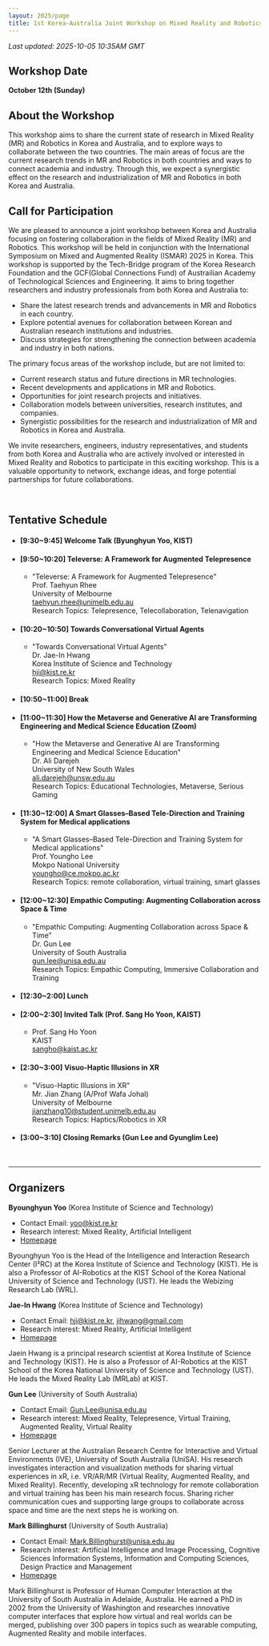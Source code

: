 ```yaml
---
layout: 2025/page
title: 1st Korea-Australia Joint Workshop on Mixed Reality and Robotics (KAMRR’25)
---
```


*Last updated: 2025-10-05 10:35AM GMT*

## Workshop Date
**October 12th (Sunday)**

## About the Workshop
This workshop aims to share the current state of research in Mixed Reality (MR) and Robotics in Korea and Australia, and to explore ways to collaborate between the two countries. The main areas of focus are the current research trends in MR and Robotics in both countries and ways to connect academia and industry. Through this, we expect a synergistic effect on the research and industrialization of MR and Robotics in both Korea and Australia.

## Call for Participation
We are pleased to announce a joint workshop between Korea and Australia focusing on fostering collaboration in the fields of Mixed Reality (MR) and Robotics. This workshop will be held in conjunction with the International Symposium on Mixed and Augmented Reality (ISMAR) 2025 in Korea. 
This workshop is supported by the Tech-Bridge program of the Korea Research Foundation and the GCF(Global Connections Fund) of Austrailian Academy of Technological Sciences and Engineering. It aims to bring together researchers and industry professionals from both Korea and Australia to:

  - Share the latest research trends and advancements in MR and Robotics in each country.
  - Explore potential avenues for collaboration between Korean and Australian research institutions and industries.
  - Discuss strategies for strengthening the connection between academia and industry in both nations.

The primary focus areas of the workshop include, but are not limited to:
  - Current research status and future directions in MR technologies. 
  - Recent developments and applications in MR and Robotics. 
  - Opportunities for joint research projects and initiatives. 
  - Collaboration models between universities, research institutes, and companies. 
- Synergistic possibilities for the research and industrialization of MR and Robotics in Korea and Australia.

We invite researchers, engineers, industry representatives, and students from both Korea and Australia who are actively involved or interested in Mixed Reality and Robotics to participate in this exciting workshop. This is a valuable opportunity to network, exchange ideas, and forge potential partnerships for future collaborations.

<br>

## Tentative Schedule
- #### **\[9:30~9:45\] Welcome Talk (Byunghyun Yoo, KIST)**
- #### **\[9:50~10:20\] Televerse: A Framework for Augmented Telepresence**
  - "Televerse: A Framework for Augmented Telepresence" 
  <br> Prof. Taehyun Rhee 
  <br> University of Melbourne 
  <br> <taehyun.rhee@unimelb.edu.au>
  <br> Research Topics: Telepresence, Telecollaboration, Telenavigation
- #### **\[10:20~10:50\] Towards Conversational Virtual Agents**
  -  "Towards Conversational Virtual Agents"
  <br> Dr. Jae-In Hwang
  <br> Korea Institute of Science and Technology
  <br> <hji@kist.re.kr>
  <br> Research Topics: Mixed Reality
- #### **\[10:50~11:00\] Break**
- #### **\[11:00~11:30\] How the Metaverse and Generative AI are Transforming Engineering and Medical Science Education (Zoom)**
  - "How the Metaverse and Generative AI are Transforming Engineering and Medical Science Education"
  <br> Dr. Ali Darejeh
  <br> University of New South Wales
  <br> <ali.darejeh@unsw.edu.au>
  <br> Research Topics: Educational Technologies, Metaverse, Serious Gaming
- #### **\[11:30~12:00\] A Smart Glasses–Based Tele-Direction and Training System for Medical applications**
  - "A Smart Glasses–Based Tele-Direction and Training System for Medical applications" 
  <br> Prof. Youngho Lee
  <br> Mokpo National University
  <br> <youngho@ce.mokpo.ac.kr>
  <br> Research Topics: remote collaboration, virtual training, smart glasses
- #### **\[12:00~12:30\] Empathic Computing: Augmenting Collaboration across Space & Time**
  - "Empathic Computing: Augmenting Collaboration across Space & Time" 
  <br> Dr. Gun Lee 
  <br> University of South Australia
  <br> <gun.lee@unisa.edu.au>
  <br> Research Topics: Empathic Computing, Immersive Collaboration and Training
- #### **\[12:30~2:00\] Lunch**
- #### **\[2:00~2:30\] Invited Talk (Prof. Sang Ho Yoon, KAIST)**
  - Prof. Sang Ho Yoon 
  <br> KAIST
  <br> <sangho@kaist.ac.kr>
- #### **\[2:30~3:00\] Visuo-Haptic Illusions in XR**
  - "Visuo-Haptic Illusions in XR"
  <br> Mr. Jian Zhang (A/Prof Wafa Johal)
  <br> University of Melbourne
  <br> <jianzhang10@student.unimelb.edu.au>
  <br> Research Topics: Haptics/Robotics in XR
- #### **\[3:00~3:10\] Closing Remarks (Gun Lee and Gyunglim Lee)**

<br>

---
 
## Organizers

**Byounghyun Yoo** (Korea Institute of Science and Technology)

- Contact Email: <yoo@kist.re.kr>
- Research interest: Mixed Reality, Artificial Intelligent
- [Homepage](https://www.byoo.org)

Byounghyun Yoo is the Head of the Intelligence and Interaction Research Center (I²RC) at the Korea Institute of Science and Technology (KIST). He is also a Professor of AI-Robotics at the KIST School of the Korea National University of Science and Technology (UST). He leads the Webizing Research Lab (WRL).

**Jae-In Hwang** (Korea Institute of Science and Technology)

- Contact Email: <hji@kist.re.kr>, <jihwang@gmail.com>
- Research interest: Mixed Reality, Artificial Intelligent
- [Homepage](https://sites.google.com/view/mrlabkist)

Jaein Hwang is a principal research scientist at Korea Institute of Science and Technology (KIST). He is also a Professor of AI-Robotics at the KIST School of the Korea National University of Science and Technology (UST). He leads the Mixed Reality Lab (MRLab) at KIST.

**Gun Lee** (University of South Australia)

- Contact Email: <Gun.Lee@unisa.edu.au>
- Research interest: Mixed Reality, Telepresence, Virtual Training, Augmented Reality, Virtual Reality
- [Homepage](https://people.unisa.edu.au/gun.lee)

Senior Lecturer at the Australian Research Centre for Interactive and Virtual Environments (IVE), University of South Australia (UniSA). His research investigates interaction and visualization methods for sharing virtual experiences in xR, i.e. VR/AR/MR (Virtual Reality, Augmented Reality, and Mixed Reality). Recently, developing xR technology for remote collaboration and virtual training has been his main research focus. Sharing richer communication cues and supporting large groups to collaborate across space and time are the next steps he is working on.


**Mark Billinghurst** (University of South Australia)

- Contact Email: <Mark.Billinghurst@unisa.edu.au>
- Research interest: Artificial Intelligence and Image Processing, Cognitive Sciences Information Systems, Information and Computing Sciences, Design Practice and Management
- [Homepage](https://people.unisa.edu.au/Mark.Billinghurst)

Mark Billinghurst is Professor of Human Computer Interaction at the University of South Australia in Adelaide, Australia. He earned a PhD in 2002 from the University of Washington and researches innovative computer interfaces that explore how virtual and real worlds can be merged, publishing over 300 papers in topics such as wearable computing, Augmented Reality and mobile interfaces.